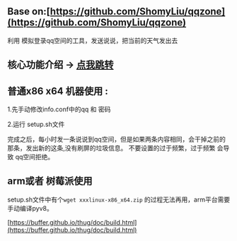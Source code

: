 
## Base on:[https://github.com/ShomyLiu/qqzone](https://github.com/ShomyLiu/qqzone)
利用 模拟登录qq空间的工具，发送说说，把当前的天气发出去

## 核心功能介绍 -> [点我跳转](https://github.com/ShomyLiu/qqzone)

## 普通x86 x64 机器使用 :

1.先手动修改info.conf中的qq 和 密码

2.运行 setup.sh文件

完成之后，每小时发一条说说到qq空间，但是如果两条内容相同，会干掉之前的那条，发出新的这条,没有刷屏的垃圾信息。 不要设置的过于频繁，过于频繁 会导致 qq空间拒绝。


## arm或者 树莓派使用

setup.sh文件中有个`wget xxxlinux-x86_x64.zip` 的过程无法再用，arm平台需要手动编译pyv8。

[https://buffer.github.io/thug/doc/build.html](https://buffer.github.io/thug/doc/build.html)
